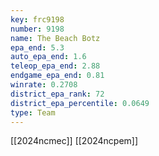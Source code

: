 ```yaml
---
key: frc9198
number: 9198
name: The Beach Botz
epa_end: 5.3
auto_epa_end: 1.6
teleop_epa_end: 2.88
endgame_epa_end: 0.81
winrate: 0.2708
district_epa_rank: 72
district_epa_percentile: 0.0649
type: Team
---
```

[[2024ncmec]]
[[2024ncpem]]
